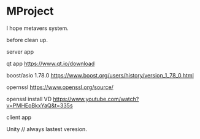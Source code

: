 # MProject
I hope metavers system.

before clean up.

server app

qt app
https://www.qt.io/download

boost/asio 1.78.0
https://www.boost.org/users/history/version_1_78_0.html

opernssl
https://www.openssl.org/source/

openssl install VD
https://www.youtube.com/watch?v=PMHEoBkxYaQ&t=335s


client app

Unity // always lastest veresion.
